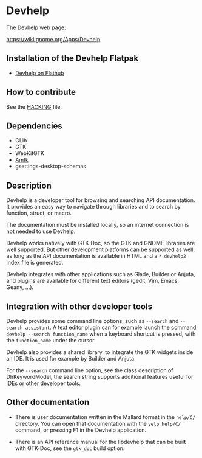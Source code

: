 Devhelp
=======

The Devhelp web page:

https://wiki.gnome.org/Apps/Devhelp

Installation of the Devhelp Flatpak
-----------------------------------

- [Devhelp on Flathub](https://flathub.org/apps/details/org.gnome.Devhelp)

How to contribute
-----------------

See the [HACKING](HACKING) file.

Dependencies
------------

- GLib
- GTK
- WebKitGTK
- [Amtk](https://wiki.gnome.org/Projects/Amtk)
- gsettings-desktop-schemas

Description
-----------

Devhelp is a developer tool for browsing and searching API documentation.
It provides an easy way to navigate through libraries and to search by
function, struct, or macro.

The documentation must be installed locally, so an internet connection is
not needed to use Devhelp.

Devhelp works natively with GTK-Doc, so the GTK and GNOME libraries are
well supported. But other development platforms can be supported as well,
as long as the API documentation is available in HTML and a `*.devhelp2`
index file is generated.

Devhelp integrates with other applications such as Glade, Builder or
Anjuta, and plugins are available for different text editors (gedit, Vim,
Emacs, Geany, …).

Integration with other developer tools
--------------------------------------

Devhelp provides some command line options, such as `--search` and
`--search-assistant`. A text editor plugin can for example launch the command
`devhelp --search function_name` when a keyboard shortcut is pressed, with the
`function_name` under the cursor.

Devhelp also provides a shared library, to integrate the GTK widgets inside an
IDE. It is used for example by Builder and Anjuta.

For the `--search` command line option, see the class description of
DhKeywordModel, the search string supports additional features useful for IDEs
or other developer tools.

Other documentation
-------------------

- There is user documentation written in the Mallard format in the `help/C/`
  directory. You can open that documentation with the `yelp help/C/` command,
  or pressing F1 in the Devhelp application.

- There is an API reference manual for the libdevhelp that can be built with
  GTK-Doc, see the `gtk_doc` build option.
